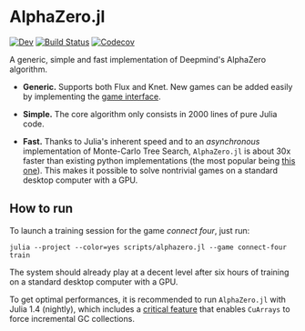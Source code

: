 # AlphaZero.jl

[![Dev](https://img.shields.io/badge/docs-dev-blue.svg)](https://jonathan-laurent.github.io/AlphaZero.jl/dev)
[![Build Status](https://travis-ci.com/jonathan-laurent/AlphaZero.jl.svg?branch=master)](https://travis-ci.com/jonathan-laurent/AlphaZero.jl)
[![Codecov](https://codecov.io/gh/jonathan-laurent/AlphaZero.jl/branch/master/graph/badge.svg)](https://codecov.io/gh/jonathan-laurent/AlphaZero.jl)

A generic, simple and fast implementation of Deepmind's AlphaZero algorithm.

* **Generic.** Supports both Flux and Knet.
  New games can be added easily by implementing the
  [game interface](https://jonathan-laurent.github.io/AlphaZero.jl/dev/game_interface/).

* **Simple.** The core algorithm only consists in 2000 lines
  of pure Julia code.
* **Fast.** Thanks to Julia's inherent speed and to an *asynchronous*
  implementation of Monte-Carlo Tree Search, `AlphaZero.jl` is about 30x faster
  than existing python implementations
  (the most popular being [this one](https://github.com/suragnair/alpha-zero-general)).
  This makes it possible to solve nontrivial games on a standard desktop
  computer with a GPU.

## How to run

To launch a training session for the game _connect four_, just run:

```ssh
julia --project --color=yes scripts/alphazero.jl --game connect-four train
```

The system should already play at a decent level after six hours of training on
a standard desktop computer with a GPU.

To get optimal performances, it is recommended to run `AlphaZero.jl` with
Julia 1.4 (nightly), which includes a
[critical feature](https://github.com/JuliaLang/julia/pull/33448)
that enables `CuArrays` to force incremental GC collections.
